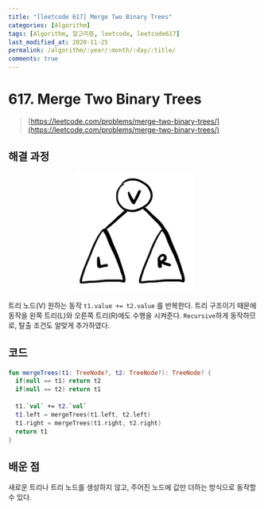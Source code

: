 ```yaml
---
title: "[leetcode 617] Merge Two Binary Trees"
categories: [Algorithm]
tags: [Algorithm, 알고리즘, leetcode, leetcode617]
last_modified_at: 2020-11-25
permalink: /algorithm/:year/:month/:day/:title/
comments: true
---
```


#  617. Merge Two Binary Trees
> [https://leetcode.com/problems/merge-two-binary-trees/](https://leetcode.com/problems/merge-two-binary-trees/)

## 해결 과정
<center><img src="/assets/images/algorithm/tree.jpg" width="240" height="240" /> </center>

트리 노드(V) 원하는 동작 `t1.value += t2.value` 를 반복한다.
트리 구조이기 때문에 동작을 왼쪽 트리(L)와 오른쪽 트리(R)에도 수행을 시켜준다.
`Recursive`하게 동작하므로, 탈출 조건도 알맞게 추가하였다. 

## 코드
```kotlin
fun mergeTrees(t1: TreeNode?, t2: TreeNode?): TreeNode? {
  if(null == t1) return t2
  if(null == t2) return t1
        
  t1.`val` += t2.`val`
  t1.left = mergeTrees(t1.left, t2.left)
  t1.right = mergeTrees(t1.right, t2.right)
  return t1
}
```

## 배운 점
새로운 트리나 트리 노드를 생성하지 않고, 주어진 노드에 값만 더하는 방식으로 동작할 수 있다.